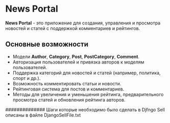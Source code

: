 # News Portal

**News Portal** - это приложение для создания, управления и просмотра новостей и статей с поддержкой комментариев и рейтингов.

## Основные возможности

- Модели **Author**, **Category**, **Post**, **PostCategory**, **Comment**.
- Авторизация пользователей и привязка авторов к моделям пользователей.
- Поддержка категорий для новостей и статей (например, политика, спорт и др.).
- Возможность комментировать статьи и новости.
- Рейтинговая система для постов и комментариев.
- Методы для увеличения и уменьшения рейтинга, предварительного просмотра статей и обновления рейтинга авторов.

##############
Шаги которые необходимо было сделать в Djfngo Sell описаны в файле 
DjangoSellFile.txt
